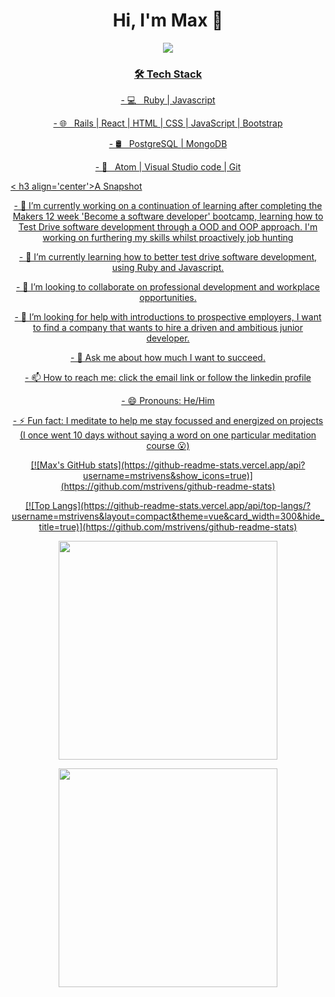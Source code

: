 <h1 align='center'>
  Hi, I'm Max 👋 
</h1>

<p  align='center'>
  <a href="https://www.linkedin.com/in/mstrivens/"> <img src="https://img.shields.io/badge/linkedin-%230077B5.svg?&style=for-the-badge&logo=linkedin&logoColor=white" />
 </p>
  
<h3 align='center'>🛠 Tech Stack</h3>
<p  align='center'>
- 💻 &nbsp; Ruby | Javascript
</p> 
<p  align='center'>
- 🌐 &nbsp; Rails | React | HTML | CSS | JavaScript | Bootstrap 
</p>
<p  align='center'>
- 🛢 &nbsp; PostgreSQL | MongoDB
</p>
<p  align='center'>
- 🔧 &nbsp; Atom | Visual Studio code | Git
</p> 

< h3 align='center'>A Snapshot</h3>

<p  align='center'>
- 🔭 I’m currently working on a continuation of learning after completing the Makers 12 week 'Become a software developer' bootcamp, learning how to Test Drive software development through a OOD and OOP approach. I'm working on furthering my skills whilst proactively job hunting
</p>

<p  align='center'>
- 🌱 I’m currently learning how to better test drive software development, using Ruby and Javascript.
</p>

<p  align='center'>
- 👯 I’m looking to collaborate on professional development and workplace opportunities. 
</p>

<p  align='center'>
- 🤔 I’m looking for help with introductions to prospective employers, I want to find a company that wants to hire a driven and ambitious junior developer.
</p>

<p  align='center'>
- 💬 Ask me about how much I want to succeed.
</p>

<p  align='center'>
- 📫 How to reach me: click the email link or follow the linkedin profile
</p>

<p  align='center'>
- 😄 Pronouns: He/Him
</p>

<p  align='center'>
- ⚡ Fun fact: I meditate to help me stay focussed and energized on projects (I once went 10 days without saying a word on one particular meditation course 😮)
</p>

 <p  align='center'>
[![Max's GitHub stats](https://github-readme-stats.vercel.app/api?username=mstrivens&show_icons=true)](https://github.com/mstrivens/github-readme-stats)
</p>

 <p  align='center'>
[![Top Langs](https://github-readme-stats.vercel.app/api/top-langs/?username=mstrivens&layout=compact&theme=vue&card_width=300&hide_title=true)](https://github.com/mstrivens/github-readme-stats)
</p>

<p align='center'>
  <a href="#"><img src="https://github-readme-stats.vercel.app/api?username=mstrivens&show_icons=true&count_private=true&theme=dark" width="350"></a>
</p>

<p align='center'>
  <a href="#"><img src="https://github-readme-stats.vercel.app/api/top-langs/?username=mstrivens&layout=compact&theme=vue&card_width=300&hide_title=true" width="350"></a>
</p>
